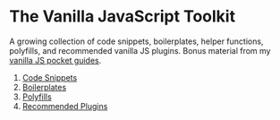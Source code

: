 # The Vanilla JavaScript Toolkit

A growing collection of code snippets, boilerplates, helper functions, polyfills, and recommended vanilla JS plugins. Bonus material from my [vanilla JS pocket guides](https://gomakethings.com/guides/).

1. [Code Snippets](https://github.com/cferdinandi/vanilla-javascript-cheat-sheet/blob/master/cheat-sheet.md)
2. [Boilerplates](https://github.com/cferdinandi/vanilla-javascript-cheat-sheet/tree/master/boilerplates)
3. [Polyfills](https://github.com/cferdinandi/vanilla-javascript-cheat-sheet/tree/master/polyfills)
4. [Recommended Plugins](https://github.com/cferdinandi/vanilla-javascript-cheat-sheet/blob/master/vanilla-js-plugins.md)
